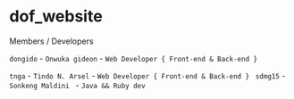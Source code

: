 # dof_website

Members / Developers

`dongido` - `Onwuka gideon` - `Web Developer { Front-end & Back-end } `

`tnga` - `Tindo N. Arsel` - `Web Developer { Front-end & Back-end } `
`sdmg15` - `Sonkeng Maldini ` - ` Java && Ruby dev ` 
